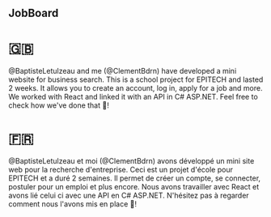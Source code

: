 ## JobBoard

# 🇬🇧
@BaptisteLetulzeau and me (@ClementBdrn) have developed a mini website for business search. This is a school project for EPITECH and lasted 2 weeks. It allows you to create an account, log in, apply for a job and more. We worked with React and linked it with an API in C# ASP.NET. Feel free to check how we've done that 👀! 

# 🇫🇷
@BaptisteLetulzeau et moi (@ClementBdrn) avons développé un mini site web pour la recherche d'entreprise. Ceci est un projet d'école pour EPITECH et a duré 2 semaines. Il permet de créer un compte, se connecter, postuler pour un emploi et plus encore. Nous avons travailler avec React et avons lié celui ci avec une API en C# ASP.NET. N'hésitez pas à regarder comment nous l'avons mis en place 👀!
